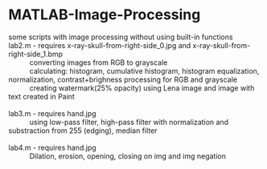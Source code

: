 # MATLAB-Image-Processing
some scripts with image processing without using built-in functions
<br>lab2.m - requires x-ray-skull-from-right-side_0.jpg and x-ray-skull-from-right-side_1.bmp
<br>&emsp;&emsp;&emsp;converting images from RGB to grayscale
<br> &emsp;&emsp;&emsp;calculating: histogram, cumulative histogram, histogram equalization, normalization, contrast+brighness processing for RGB and grayscale
<br>&emsp;&emsp;&emsp;creating watermark(25% opacity) using Lena image and image with text created in Paint
<br><br>lab3.m - requires hand.jpg
<br> &emsp;&emsp;&emsp;using low-pass filter, high-pass filter with normalization and substraction from 255 (edging), median filter
<br><br>lab4.m - requires hand.jpg
<br> &emsp;&emsp;&emsp;Dilation, erosion, opening, closing on img and img negation
